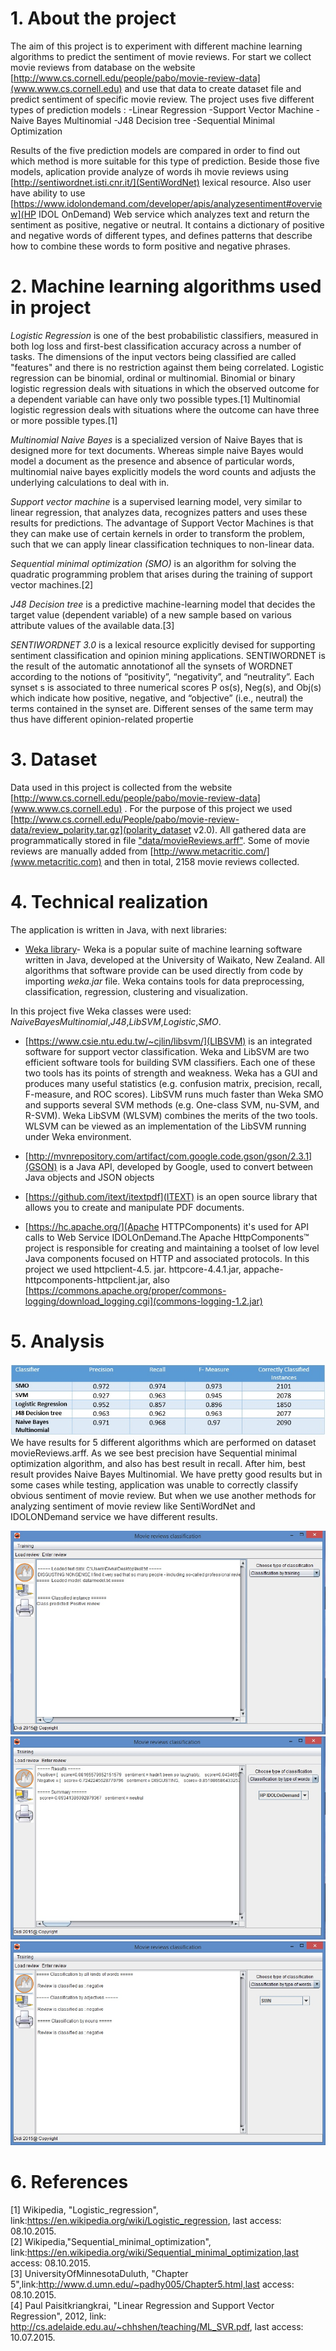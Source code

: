 
# 1. About the project
The aim of this project is to experiment with different machine learning algorithms to predict the sentiment of movie reviews. For start we collect movie reviews from database on the website [http://www.cs.cornell.edu/people/pabo/movie-review-data](www.www.cs.cornell.edu) and use that data to create dataset file and predict sentiment of specific movie review.
The project uses five different types of prediction models :
-Linear Regression 
-Support Vector Machine
-Naive Bayes Multinomial
-J48 Decision tree
-Sequential Minimal Optimization

 Results of the five prediction models are compared in order to find out which method is more suitable for this type of prediction. 
 Beside those five models, aplication provide analyze of words ih movie reviews using [http://sentiwordnet.isti.cnr.it/](SentiWordNet) lexical resource. Also user have ability to use  [https://www.idolondemand.com/developer/apis/analyzesentiment#overview](HP IDOL OnDemand) Web service which analyzes text and return the sentiment as positive, negative or neutral. It contains a dictionary of positive and negative words of different types, and defines patterns that describe how to combine these words to form positive and negative phrases.


# 2. Machine learning algorithms used in project

*Logistic Regression* is one of the best probabilistic classifiers, measured in both log loss and first-best classification accuracy across a number of tasks. The dimensions of the input vectors being classified are called "features" and there is no restriction against them being correlated. Logistic regression can be binomial, ordinal or multinomial. Binomial or binary logistic regression deals with situations in which the observed outcome for a dependent variable can have only two possible types.[1] Multinomial logistic regression deals with situations where the outcome can have three or more possible types.[1]

*Multinomial Naive Bayes* is a specialized version of Naive Bayes that is designed more for text documents. Whereas simple naive Bayes would model a document as the presence and absence of particular words, multinomial naive bayes explicitly models the word counts and adjusts the underlying calculations to deal with in. 

*Support vector machine* is a supervised learning model, very similar to linear regression, that analyzes data, recognizes patters and uses these results for predictions. The advantage of Support Vector Machines is that they can make use of certain kernels in order to transform the problem, such that we can apply linear classification techniques to non-linear data.

*Sequential minimal optimization (SMO)* is an algorithm for solving the quadratic programming problem that arises during the training of support vector machines.[2] 

 *J48 Decision tree* is a predictive machine-learning model that decides the target value (dependent variable) of a new sample based on various attribute values of the available data.[3]

*SENTIWORDNET 3.0* is a lexical resource explicitly devised for supporting sentiment classification and opinion
mining applications. SENTIWORDNET is the result of the automatic annotationof all the synsets of WORDNET according to the notions of “positivity”, “negativity”, and “neutrality”. Each synset s is associated to three numerical scores P os(s), Neg(s), and Obj(s) which indicate how positive, negative, and “objective” (i.e., neutral) the terms contained in the synset are. Different senses of the same term may thus have different opinion-related propertie

# 3. Dataset

Data used in this project is collected from the website [http://www.cs.cornell.edu/people/pabo/movie-review-data](www.www.cs.cornell.edu) . For the purpose of this project we used  [http://www.cs.cornell.edu/People/pabo/movie-review-data/review_polarity.tar.gz](polarity_dataset v2.0). All gathered data are programmatically stored in file ["data/movieReviews.arff"](https://github.com/DivnaP/MovieReviewsClassifier/blob/master/data/movieReviews.arff). Some of movie reviews are manually added from  [http://www.metacritic.com/](www.metacritic.com) and then in total, 2158 movie reviews collected.


# 4. Technical realization
The application is written in Java, with next libraries:<br>
- [Weka library](http://www.cs.waikato.ac.nz/ml/weka/)- Weka is a popular suite of machine learning software written in Java, developed at the University of Waikato, New Zealand. All algorithms that software provide can be used directly from code by importing *weka.jar* file. Weka contains tools for data preprocessing, classification, regression, clustering and visualization.

In this project five Weka classes were used: *NaiveBayesMultinomial*,*J48*,*LibSVM*,*Logistic*,*SMO*.

- [https://www.csie.ntu.edu.tw/~cjlin/libsvm/](LIBSVM) is an integrated software for support vector classification. Weka and LibSVM are two efficient software tools for building SVM classifiers. Each one of these two tools has its points of strength and weakness. Weka has a GUI and produces many useful statistics (e.g. confusion matrix, precision, recall, F-measure, and ROC scores). LibSVM runs much faster than Weka SMO and supports several SVM methods (e.g. One-class SVM, nu-SVM, and R-SVM). Weka LibSVM (WLSVM) combines the merits of the two tools. WLSVM can be viewed as an implementation of the LibSVM running under Weka environment.<br>

- [http://mvnrepository.com/artifact/com.google.code.gson/gson/2.3.1](GSON) is a Java API, developed by Google, used to convert between Java objects and JSON objects
- [https://github.com/itext/itextpdf](ITEXT) is an open source library that allows you to create and manipulate PDF documents.
- [https://hc.apache.org/](Apache HTTPComponents) it's used for API calls to Web Service IDOLOnDemand.The Apache HttpComponents™ project is responsible for creating and maintaining a toolset of low level Java components focused on HTTP and associated protocols. In this project we used httpclient-4.5. jar. httpcore-4.4.1.jar, appache-httpcomponents-httpclient.jar, also [https://commons.apache.org/proper/commons-logging/download_logging.cgi](commons-logging-1.2.jar)


# 5. Analysis


![Alt text](/images/table1.jpg?raw=true "Classification results")
We have results for 5 different algorithms which are performed on dataset movieReviews.arff. As we see best precision have Sequential minimal optimization algorithm, and also has best result in recall. After him, best result provides Naive Bayes Multinomial. We have pretty good results but in some cases while testing, application was unable to correctly classify obvious sentiment of movie review. But when we use another methods for analyzing sentiment of movie review like SentiWordNet and IDOLONDemand service we have different results.

![Alt text](/images/ClassificationResult1.jpg?raw=true "Classification result when using classification based on training with SMO ")
![Alt text](/images/ClassificationResult2.jpg?raw=true "Classification result when using SentiWordNet")
![Alt text](/images/ClassificationResult3.jpg?raw=true "Classification result when using HPIDOLOnDemand")


# 6. References

[1] Wikipedia, "Logistic_regression", link:https://en.wikipedia.org/wiki/Logistic_regression, last access: 08.10.2015. <br>
[2] Wikipedia,"Sequential_minimal_optimization", link:https://en.wikipedia.org/wiki/Sequential_minimal_optimization,last access: 08.10.2015.<br>
[3] UniversityOfMinnesotaDuluth, "Chapter 5",link:http://www.d.umn.edu/~padhy005/Chapter5.html,last access: 08.10.2015. <br>
[4] Paul Paisitkriangkrai, "Linear Regression and Support Vector Regression", 2012, link:
http://cs.adelaide.edu.au/~chhshen/teaching/ML_SVR.pdf, last access: 10.07.2015. <br>